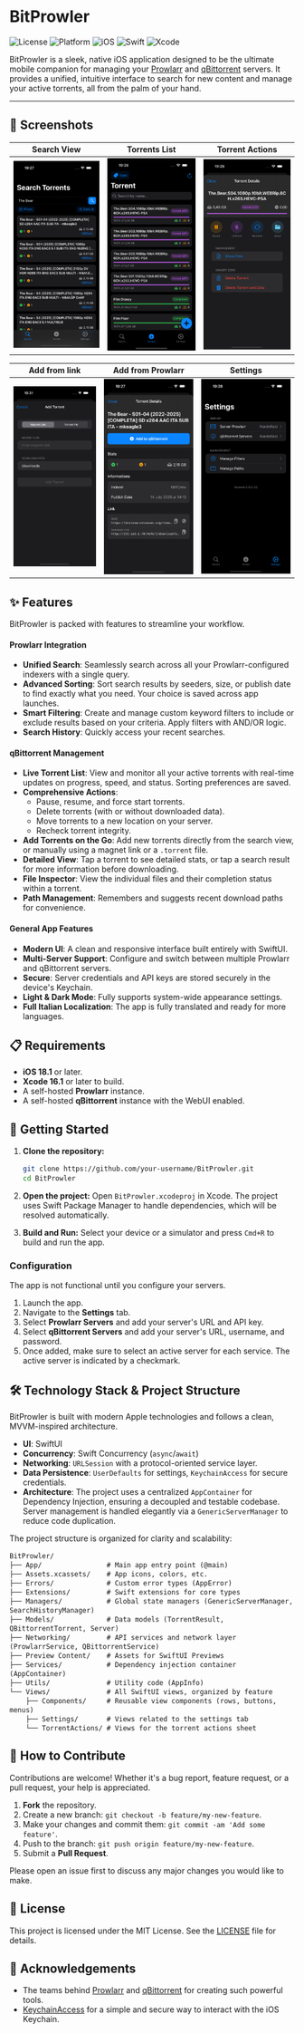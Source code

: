 # BitProwler

![License](https://img.shields.io/badge/license-MIT-blue.svg)
![Platform](https://img.shields.io/badge/platform-iOS-lightgrey.svg)
![iOS](https://img.shields.io/badge/iOS-18.1+-green.svg)
![Swift](https://img.shields.io/badge/Swift-5.10+-orange.svg)
![Xcode](https://img.shields.io/badge/Xcode-16.1+-blue.svg)

BitProwler is a sleek, native iOS application designed to be the ultimate mobile companion for managing your [Prowlarr](https://prowlarr.com/) and [qBittorrent](https://www.qbittorrent.org/) servers. It provides a unified, intuitive interface to search for new content and manage your active torrents, all from the palm of your hand.

---

## 📸 Screenshots

<!-- TODO: Replace these placeholders with actual screenshots of the app. A GIF showing the search-to-add workflow would be fantastic! -->

| Search View | Torrents List | Torrent Actions |
| :---: |:---:|:---:|
| <img src=".github/assets/search.png" width="250"> | <img src=".github/assets/torrents.png" width="250"> | <img src=".github/assets/torrent_detail.png" width="250"> |

| Add from link | Add from Prowlarr | Settings |
| :---: | :---: | :---: |
| <img src=".github/assets/add_file.png" width="250"> | <img src=".github/assets/add.png" width="250"> | <img src=".github/assets/settings.png" width="250"> |

## ✨ Features

BitProwler is packed with features to streamline your workflow.

#### Prowlarr Integration
- **Unified Search**: Seamlessly search across all your Prowlarr-configured indexers with a single query.
- **Advanced Sorting**: Sort search results by seeders, size, or publish date to find exactly what you need. Your choice is saved across app launches.
- **Smart Filtering**: Create and manage custom keyword filters to include or exclude results based on your criteria. Apply filters with AND/OR logic.
- **Search History**: Quickly access your recent searches.

#### qBittorrent Management
- **Live Torrent List**: View and monitor all your active torrents with real-time updates on progress, speed, and status. Sorting preferences are saved.
- **Comprehensive Actions**:
    - Pause, resume, and force start torrents.
    - Delete torrents (with or without downloaded data).
    - Move torrents to a new location on your server.
    - Recheck torrent integrity.
- **Add Torrents on the Go**: Add new torrents directly from the search view, or manually using a magnet link or a `.torrent` file.
- **Detailed View**: Tap a torrent to see detailed stats, or tap a search result for more information before downloading.
- **File Inspector**: View the individual files and their completion status within a torrent.
- **Path Management**: Remembers and suggests recent download paths for convenience.

#### General App Features
- **Modern UI**: A clean and responsive interface built entirely with SwiftUI.
- **Multi-Server Support**: Configure and switch between multiple Prowlarr and qBittorrent servers.
- **Secure**: Server credentials and API keys are stored securely in the device's Keychain.
- **Light & Dark Mode**: Fully supports system-wide appearance settings.
- **Full Italian Localization**: The app is fully translated and ready for more languages.

## 📋 Requirements
- **iOS 18.1** or later.
- **Xcode 16.1** or later to build.
- A self-hosted **Prowlarr** instance.
- A self-hosted **qBittorrent** instance with the WebUI enabled.

## 🚀 Getting Started

1.  **Clone the repository:**
    ```bash
    git clone https://github.com/your-username/BitProwler.git
    cd BitProwler
    ```
2.  **Open the project:**
    Open `BitProwler.xcodeproj` in Xcode. The project uses Swift Package Manager to handle dependencies, which will be resolved automatically.

3.  **Build and Run:**
    Select your device or a simulator and press `Cmd+R` to build and run the app.

### Configuration
The app is not functional until you configure your servers.
1.  Launch the app.
2.  Navigate to the **Settings** tab.
3.  Select **Prowlarr Servers** and add your server's URL and API key.
4.  Select **qBittorrent Servers** and add your server's URL, username, and password.
5.  Once added, make sure to select an active server for each service. The active server is indicated by a checkmark.

## 🛠️ Technology Stack & Project Structure

BitProwler is built with modern Apple technologies and follows a clean, MVVM-inspired architecture.

-   **UI**: SwiftUI
-   **Concurrency**: Swift Concurrency (`async`/`await`)
-   **Networking**: `URLSession` with a protocol-oriented service layer.
-   **Data Persistence**: `UserDefaults` for settings, `KeychainAccess` for secure credentials.
-   **Architecture**: The project uses a centralized `AppContainer` for Dependency Injection, ensuring a decoupled and testable codebase. Server management is handled elegantly via a `GenericServerManager` to reduce code duplication.

The project structure is organized for clarity and scalability:

```
BitProwler/
├── App/                # Main app entry point (@main)
├── Assets.xcassets/    # App icons, colors, etc.
├── Errors/             # Custom error types (AppError)
├── Extensions/         # Swift extensions for core types
├── Managers/           # Global state managers (GenericServerManager, SearchHistoryManager)
├── Models/             # Data models (TorrentResult, QBittorrentTorrent, Server)
├── Networking/         # API services and network layer (ProwlarrService, QBittorrentService)
├── Preview Content/    # Assets for SwiftUI Previews
├── Services/           # Dependency injection container (AppContainer)
├── Utils/              # Utility code (AppInfo)
└── Views/              # All SwiftUI views, organized by feature
    ├── Components/     # Reusable view components (rows, buttons, menus)
    ├── Settings/       # Views related to the settings tab
    └── TorrentActions/ # Views for the torrent actions sheet
```

## 🤝 How to Contribute

Contributions are welcome! Whether it's a bug report, feature request, or a pull request, your help is appreciated.

1.  **Fork** the repository.
2.  Create a new branch: `git checkout -b feature/my-new-feature`.
3.  Make your changes and commit them: `git commit -am 'Add some feature'`.
4.  Push to the branch: `git push origin feature/my-new-feature`.
5.  Submit a **Pull Request**.

Please open an issue first to discuss any major changes you would like to make.

## 📜 License

This project is licensed under the MIT License. See the [LICENSE](LICENSE) file for details.

## 🙏 Acknowledgements

-   The teams behind [Prowlarr](https://prowlarr.com/) and [qBittorrent](https://www.qbittorrent.org/) for creating such powerful tools.
-   [KeychainAccess](https://github.com/kishikawakatsumi/KeychainAccess) for a simple and secure way to interact with the iOS Keychain.
